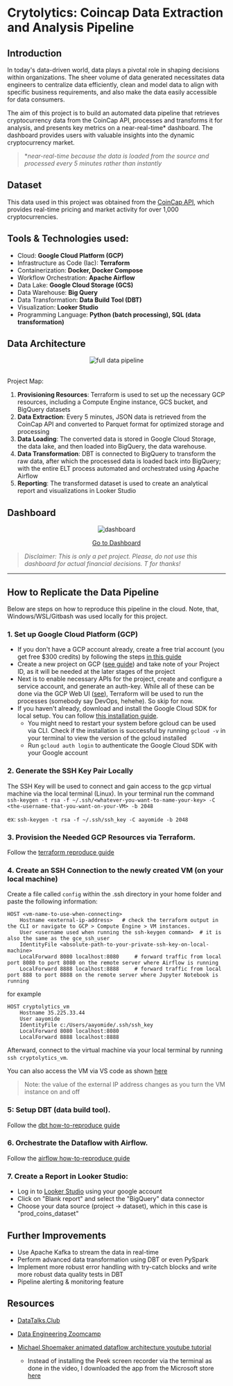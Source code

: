 # Crytolytics: Coincap Data Extraction and Analysis Pipeline

## Introduction
In today's data-driven world, data plays a pivotal role in shaping decisions within organizations. The sheer volume of data generated necessitates data engineers to centralize data efficiently, clean and model data to align with specific business requirements, and also make the data easily accessible for data consumers.

The aim of this project is to build an automated data pipeline that retrieves cryptocurrency data from the CoinCap API, processes and transforms it for analysis, and presents key metrics on a near-real-time* dashboard. The dashboard provides users with valuable insights into the dynamic cryptocurrency market.

> **near-real-time because the data is loaded from the source and processed every 5 minutes rather than instantly*

## Dataset
This data used in this project was obtained from the [CoinCap API](https://docs.coincap.io/#51da64d7-b83b-4fac-824f-3f06b6c8d944), which provides real-time pricing and market activity for over 1,000 cryptocurrencies.

## Tools & Technologies used:
* Cloud: **Google Cloud Platform (GCP)**
* Infrastructure as Code (Iac): **Terraform**
* Containerization: **Docker, Docker Compose**
* Workflow Orchestration: **Apache Airflow**
* Data Lake: **Google Cloud Storage (GCS)**
* Data Warehouse: **Big Query**
* Data Transformation: **Data Build Tool (DBT)**
* Visualization: **Looker Studio**
* Programming Language: **Python (batch processing), SQL (data transformation)**

## Data Architecture

<div style="text-align: center;">
  <img src="./setup/images/1_architecture.gif" alt="full data pipeline" />
</div><br/>

Project Map:
1. **Provisioning Resources**: Terraform is used to set up the necessary GCP resources, including a Compute Engine instance, GCS bucket, and BigQuery datasets
2. **Data Extraction**: Every 5 minutes, JSON data is retrieved from the CoinCap API and converted to Parquet format for optimized storage and processing
3. **Data Loading**: The converted data is stored in Google Cloud Storage, the data lake, and then loaded into BigQuery, the data warehouse.
4. **Data Transformation**: DBT is connected to BigQuery to transform the raw data, after which the processed data is loaded back into BigQuery; with the entire ELT process  automated and orchestrated using Apache Airflow
5. **Reporting**: The transformed dataset is used to create an analytical report and visualizations in Looker Studio


## Dashboard

<div style="text-align: center;">
  <img src="./setup/images/4_dashboard.png" alt="dashboard" />
  <p>
    <a href="https://lookerstudio.google.com/reporting/70e4d913-0ff9-4dee-b544-fcd8795a7770">Go to Dashboard</a>
  </p>
</div>

> *Disclaimer: This is only a pet project. Please, do not use this dashboard for actual financial decisions. T for thanks!*

---

## How to Replicate the Data Pipeline 
Below are steps on how to reproduce this pipeline in the cloud. Note, that, Windows/WSL/Gitbash was used locally for this project.

### 1. Set up Google Cloud Platform (GCP)
  - If you don't have a GCP account already, create a free trial account (you get free $300 credits) by following the steps [in this guide](https://www.googleadservices.com/pagead/aclk?sa=L&ai=DChcSEwjJ46z7nYv-AhURpLIKHROYA1EYABAAGgJscg&ohost=www.google.com&cid=CAASJeRojfEdEgjhUdavw-D6EgMxjah19w2TX2qQ3r70Et_NIAuN_L0&sig=AOD64_3k4xtbQ41NOlfBdXDrxSAO3RdG-A&q&adurl&ved=2ahUKEwiG6aT7nYv-AhX9QvEDHZlUD0gQ0Qx6BAgKEAE)
  - Create a new project on GCP ([see guide](https://cloud.google.com/resource-manager/docs/creating-managing-projects)) and take note of your Project ID, as it will be needed at the later stages of the project
  - Next is to enable necessary APIs for the project, create and configure a service account, and generate an auth-key. While all of these can be done via the GCP Web UI ([see](https://github.com/MichaelShoemaker/shoemaker-de-zoomcamp-final-project/blob/main/GitLikeMe.md)), Terraform will be used to run the processes (somebody say DevOps, hehehe). So skip for now.
  - If you haven't already, download and install the Google Cloud SDK for local setup. You can follow [this installation guide](https://github.com/DataTalksClub/data-engineering-zoomcamp/blob/main/01-docker-terraform/1_terraform_gcp/windows.md).
      * You might need to restart your system before gcloud can be used via CLI. Check if the installation is successful by running `gcloud -v` in your terminal to view the version of the gcloud installed
      * Run `gcloud auth login`  to authenticate the Google Cloud SDK with your Google account

### 2. Generate the SSH Key Pair Locally
The SSH Key will be used to connect and gain access to the gcp virtual machine via the local terminal (Linux). In your terminal run the command <br>
`ssh-keygen -t rsa -f ~/.ssh/<whatever-you-want-to-name-your-key> -C <the-username-that-you-want-on-your-VM> -b 2048`

ex: `ssh-keygen -t rsa -f ~/.ssh/ssh_key -C aayomide -b 2048`

### 3. Provision the Needed GCP Resources via Terraform. 
Follow the [terraform reproduce guide](/setup/terraform_setup.md)

### 4. Create an SSH Connection to the newly created VM (on your local machine)
Create a file called `config` within the .ssh directory in your home folder and paste the following information:

    
    HOST <vm-name-to-use-when-connecting>
        Hostname <external-ip-address>   # check the terraform output in the CLI or navigate to GCP > Compute Engine > VM instances.
        User <username used when running the ssh-keygen command>  # it is also the same as the gce_ssh_user
        IdentityFile <absolute-path-to-your-private-ssh-key-on-local-machine>
        LocalForward 8080 localhost:8080     # forward traffic from local port 8080 to port 8080 on the remote server where Airflow is running
        LocalForward 8888 localhost:8888     # forward traffic from local port 888 to port 8888 on the remote server where Jupyter Notebook is running
    
  for example
  
    
    HOST cryptolytics_vm
        Hostname 35.225.33.44
        User aayomide
        IdentityFile c:/Users/aayomide/.ssh/ssh_key
        LocalForward 8080 localhost:8080
        LocalForward 8888 localhost:8888
    
Afterward, connect to the virtual machine via your local terminal by running `ssh cryptolytics_vm`. 

You can also access the VM via VS code as shown [here](https://github.com/AliaHa3/data-engineering-zoomcamp-project/blob/main/setup/gcp_vm.md#connecting-and-setting-up)


> Note: the value of the external IP address changes as you turn the VM instance on and off

### 5: Setup DBT (data build tool).
Follow the [dbt how-to-reproduce guide](/setup/dbt_setup.md)

### 6. Orchestrate the Dataflow with Airflow. 
Follow the  [airflow how-to-reproduce guide](/setup/airflow_setup.md)

### 7. Create a Report in Looker Studio:
- Log in to [Looker Studio](https://lookerstudio.google.com/navigation/reporting) using your google account
- Click on "Blank report" and select the "BigQuery" data connector
- Choose your data source (project -> dataset), which in this case is "prod_coins_dataset"


## Further Improvements
* Use Apache Kafka to stream the data in real-time
* Perform advanced data transformation using DBT or even PySpark
* Implement more robust error handling with try-catch blocks and write more robust data quality tests in DBT
* Pipeline alerting & monitoring feature

## Resources
- [DataTalks.Club](https://datatalks.club/blog/data-engineering-zoomcamp.html) 
- [Data Engineering Zoomcamp](https://github.com/DataTalksClub/data-engineering-zoomcamp)
- [Michael Shoemaker animated dataflow architecture youtube tutorial](https://youtu.be/fBYY08Zp9LQ?si=8pFSg9KRNJ5y-rW8)
  - Instead of installing the Peek screen recorder via the terminal as done in the video, I downloaded the app from the Microsoft store [here](https://apps.microsoft.com/detail/xp8cd3d3q50ms2?hl=en-us&gl=NG)

  <!-- - draw.io to create the architecture and animate the arrows -->
  <!-- - Pictures for Architecture diagram: https://www.svgrepo.com/vectors/google-cloud/ -->
  <!-- - Remove image background (if needed): https://www.remove.bg/ -->
